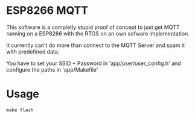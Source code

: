 ESP8266 MQTT
================

This software is a completly stupid proof of concept to just get MQTT running on a ESP8266 with the RTOS on an own sofware implementation.

It currently can't do more than connect to the MQTT Server and spam it with predefined data.

You have to set your SSID + Password in 'app/user/user_config.h' and configure the paths in 'app/Makefile'

Usage
=================

`make flash`

